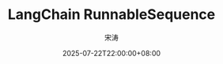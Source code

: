 ---
weight: 1
title: "LangChain RunnableSequence"
date: 2025-07-22T22:00:00+08:00
lastmod: 2025-07-22T22:00:00+08:00
draft: false
author: "宋涛"
authorLink: "https://hotttao.github.io/"
description: "langchain RunnableSequence"
featuredImage: 

tags: ["langchain 源码"]
categories: ["langchain"]

lightgallery: true

toc:
  auto: false
---